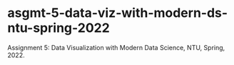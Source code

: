 # asgmt-5-data-viz-with-modern-ds-ntu-spring-2022
Assignment 5: Data Visualization with Modern Data Science, NTU, Spring, 2022.
